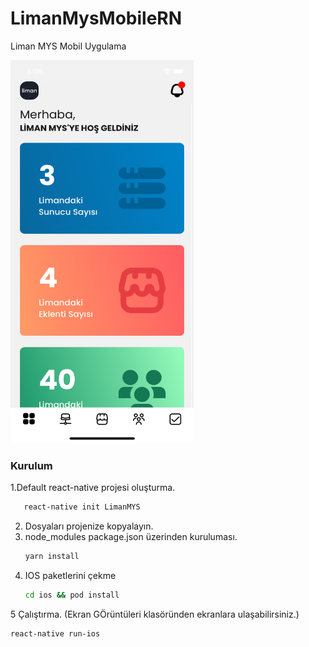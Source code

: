 # LimanMysMobileRN
Liman MYS Mobil Uygulama



<img src="https://raw.githubusercontent.com/talhatarik/LimanMysMobileRN/main/Ekran%20G%C3%B6r%C3%BCnt%C3%BCleri/Simulator%20Screen%20Shot%20-%20iPhone%2012%20-%202022-05-18%20at%2005.06.47.png" width="292.5" height="613" />



### Kurulum

1.Default react-native projesi oluşturma.
```sh
   react-native init LimanMYS
   ```
2. Dosyaları projenize kopyalayın.
3. node_modules package.json üzerinden kuruluması.
   ```sh
   yarn install
   ```
4. IOS paketlerini çekme
   ```sh
   cd ios && pod install
   ```
5 Çalıştırma. (Ekran GÖrüntüleri klasöründen ekranlara ulaşabilirsiniz.)
   ```sh
   react-native run-ios
   ```

